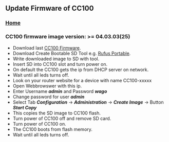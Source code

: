 
## Update Firmware of CC100

### [Home](README.md)

### CC100 firmware image version: >= 04.03.03(25)

- Download last [CC100 Firmware](https://downloadcenter.wago.com/software).
- Download Create Bootable SD Tool e.g. [Rufus Portable](https://rufus.ie/en/).
- Write downloaded image to SD with tool.
- Insert SD into CC100 slot and turn power on.
- On default the CC100 gets the ip from DHCP server on network.
- Wait until all leds turns off.
- Look on your router website for a device with name CC100-xxxxx
- Open Webbrowswer with this ip.
- Enter Username ***admin*** and Password ***wago***
- Change password for user ***admin***
- Select Tab ***Configuration*** -> ***Administration*** -> ***Create Image*** -> Button ***Start Copy***
- This copies the SD image to CC100 flash.
- Turn power of CC100 off and remove SD card.
- Turn power of CC100 on.
- The CC100 boots from flash memory.
- Wait until all leds turns off.
